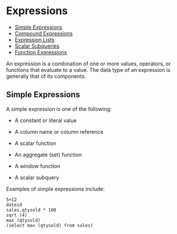 # Expressions<a name="r_expressions"></a>


+ [Simple Expressions](#r_expressions-simple-expressions)
+ [Compound Expressions](r_compound_expressions.md)
+ [Expression Lists](r_expression_lists.md)
+ [Scalar Subqueries](r_scalar_subqueries.md)
+ [Function Expressions](r_function_expressions.md)

An expression is a combination of one or more values, operators, or functions that evaluate to a value\. The data type of an expression is generally that of its components\. 

## Simple Expressions<a name="r_expressions-simple-expressions"></a>

A simple expression is one of the following: 

+ A constant or literal value 

+ A column name or column reference 

+ A scalar function 

+ An aggregate \(set\) function 

+ A window function 

+ A scalar subquery 

Examples of simple expressions include: 

```
5+12
dateid
sales.qtysold * 100
sqrt (4)
max (qtysold)
(select max (qtysold) from sales)
```